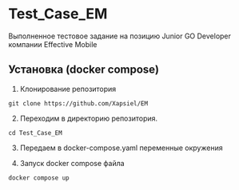 # Test_Case_EM
Выполненное тестовое задание на позицию Junior GO Developer компании Effective Mobile



## Установка (docker compose)
1. Клонирование репозитория

```git clone https://github.com/Xapsiel/EM```

2. Переходим в директорию репозитория.

```cd Test_Case_EM```

3. Передаем в docker-compose.yaml переменные окружения

4. Запуск docker compose файла

```docker compose up```

